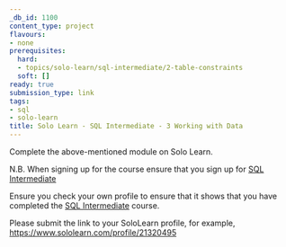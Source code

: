 ```yaml
---
_db_id: 1100
content_type: project
flavours:
- none
prerequisites:
  hard:
  - topics/solo-learn/sql-intermediate/2-table-constraints
  soft: []
ready: true
submission_type: link
tags:
- sql
- solo-learn
title: Solo Learn - SQL Intermediate - 3 Working with Data
---
```


Complete the above-mentioned module on Solo Learn.

N.B. When signing up for the course ensure that you sign up for [SQL Intermediate](https://www.sololearn.com/en/learn/courses/sql-intermediate)

Ensure you check your own profile to ensure that it shows that you have completed the [SQL Intermediate](https://www.sololearn.com/en/learn/courses/sql-intermediate) course.

Please submit the link to your SoloLearn profile, for example, https://www.sololearn.com/profile/21320495